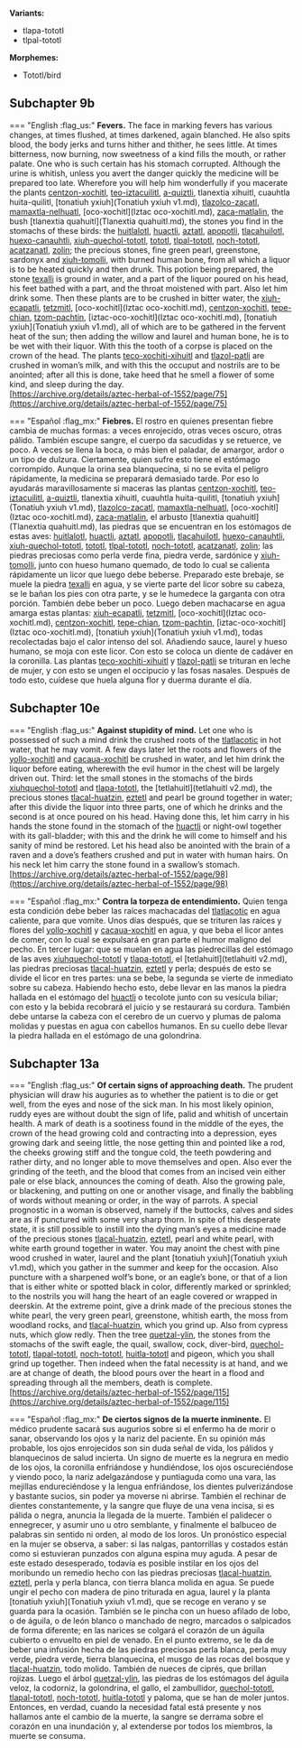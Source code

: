 **Variants:**

- tlapa-tototl
- tlpal-tototl


**Morphemes:**

- Tototl/bird


## Subchapter 9b  

=== "English :flag_us:"
    **Fevers.** The face in marking fevers has various changes, at times flushed, at times darkened, again blanched. He also spits blood, the body jerks and turns hither and thither, he sees little. At times bitterness, now burning, now sweetness of a kind fills the mouth, or rather palate. One who is such certain has his stomach corrupted. Although the urine is whitish, unless you avert the danger quickly the medicine will be prepared too late. Wherefore you will help him wonderfully if you macerate the plants [centzon-xochitl](Centzon-xochitl.md), [teo-iztacuilitl](Teo-iztaquilitl.md), [a-quiztli](Ahquiztli.md), tlanextia xihuitl, cuauhtla huita-quilitl, [tonatiuh yxiuh](Tonatiuh yxiuh v1.md), [tlazolco-zacatl](Tlazol-teo-zacatl.md), [mamaxtla-nelhuatl](Mamaxtla-nelhuatl.md), [oco-xochitl](Iztac oco-xochitl.md), [zaca-matlalin](Zaca-matlalin.md), the bush [tlanextia quahuitl](Tlanextia quahuitl.md), the stones you find in the stomachs of these birds: the [huitlalotl](huitlalotl.md), [huactli](huactli.md), [aztatl](aztatl.md), [apopotli](apopotli.md), [tlacahuilotl](tlacahuilotl.md), [huexo-canauhtli](huexo-canauhtli.md), [xiuh-quechol-tototl](xiuh-quechol-tototl.md), [tototl](tototl.md), [tlpal-tototl](tlapal-tototl.md), [noch-tototl](noch-tototl.md), [acatzanatl](acatzanatl.md), [zolin](zolin.md); the precious stones, fine green pearl, greenstone, sardonyx and [xiuh-tomolli](xiuh-tomolli.md), with burned human bone, from all which a liquor is to be heated quickly and then drunk. This potion being prepared, the stone [texalli](texalli.md) is ground in water, and a part of the liquor poured on his head, his feet bathed with a part, and the throat moistened with part. Also let him drink some. Then these plants are to be crushed in bitter water, the [xiuh-ecapatli](Eca-patli.md), [tetzmitl](Tetzmitl.md), [oco-xochitl](Iztac oco-xochitl.md), [centzon-xochitl](Centzon-xochitl.md), [tepe-chian](Tepe-chian.md), [tzom-pachtin](Tzon-pachtzin.md), [iztac-oco-xochitl](Iztac oco-xochitl.md), [tonatiuh yxiuh](Tonatiuh yxiuh v1.md), all of which are to be gathered in the fervent heat of the sun; then adding the willow and laurel and human bone, he is to be wet with their liquor. With this the tooth of a corpse is placed on the crown of the head. The plants [teco-xochiti-xihuitl](teco-xochiti-xihuitl.md) and [tlazol-patli](Tlazol-patli.md) are crushed in woman’s milk, and with this the occuput and nostrils are to be anointed; after all this is done, take heed that he smell a flower of some kind, and sleep during the day.  
    [https://archive.org/details/aztec-herbal-of-1552/page/75](https://archive.org/details/aztec-herbal-of-1552/page/75)  


=== "Español :flag_mx:"
    **Fiebres.** El rostro en quienes presentan fiebre cambia de muchas formas: a veces enrojecido, otras veces oscuro, otras pálido. También escupe sangre, el cuerpo da sacudidas y se retuerce, ve poco. A veces se llena la boca, o más bien el paladar, de amargor, ardor o un tipo de dulzura. Ciertamente, quien sufre esto tiene el estómago corrompido. Aunque la orina sea blanquecina, si no se evita el peligro rápidamente, la medicina se preparará demasiado tarde. Por eso lo ayudarás maravillosamente si maceras las plantas [centzon-xochitl](Centzon-xochitl.md), [teo-iztacuilitl](Teo-iztaquilitl.md), [a-quiztli](Ahquiztli.md), tlanextia xihuitl, cuauhtla huita-quilitl, [tonatiuh yxiuh](Tonatiuh yxiuh v1.md), [tlazolco-zacatl](Tlazol-teo-zacatl.md), [mamaxtla-nelhuatl](Mamaxtla-nelhuatl.md), [oco-xochitl](Iztac oco-xochitl.md), [zaca-matlalin](Zaca-matlalin.md), el arbusto [tlanextia quahuitl](Tlanextia quahuitl.md), las piedras que se encuentran en los estómagos de estas aves: [huitlalotl](huitlalotl.md), [huactli](huactli.md), [aztatl](aztatl.md), [apopotli](apopotli.md), [tlacahuilotl](tlacahuilotl.md), [huexo-canauhtli](huexo-canauhtli.md), [xiuh-quechol-tototl](xiuh-quechol-tototl.md), [tototl](tototl.md), [tlpal-tototl](tlapal-tototl.md), [noch-tototl](noch-tototl.md), [acatzanatl](acatzanatl.md), [zolin](zolin.md); las piedras preciosas como perla verde fina, piedra verde, sardónice y [xiuh-tomolli](xiuh-tomolli.md), junto con hueso humano quemado, de todo lo cual se calienta rápidamente un licor que luego debe beberse. Preparado este brebaje, se muele la piedra [texalli](texalli.md) en agua, y se vierte parte del licor sobre su cabeza, se le bañan los pies con otra parte, y se le humedece la garganta con otra porción. También debe beber un poco. Luego deben machacarse en agua amarga estas plantas: [xiuh-ecapatli](Eca-patli.md), [tetzmitl](Tetzmitl.md), [oco-xochitl](Iztac oco-xochitl.md), [centzon-xochitl](Centzon-xochitl.md), [tepe-chian](Tepe-chian.md), [tzom-pachtin](Tzon-pachtzin.md), [iztac-oco-xochitl](Iztac oco-xochitl.md), [tonatiuh yxiuh](Tonatiuh yxiuh v1.md), todas recolectadas bajo el calor intenso del sol. Añadiendo sauce, laurel y hueso humano, se moja con este licor. Con esto se coloca un diente de cadáver en la coronilla. Las plantas [teco-xochiti-xihuitl](teco-xochiti-xihuitl.md) y [tlazol-patli](Tlazol-patli.md) se trituran en leche de mujer, y con esto se ungen el occipucio y las fosas nasales. Después de todo esto, cuídese que huela alguna flor y duerma durante el día.  

## Subchapter 10e  

=== "English :flag_us:"
    **Against stupidity of mind.** Let one who is possessed of such a mind drink the crushed roots of the [tlatlacotic](Tlatlacotic.md) in hot water, that he may vomit. A few days later let the roots and flowers of the [yollo-xochitl](Yollo-xochitl.md) and [cacaua-xochitl](Cacaua-xochitl.md) be crushed in water, and let him drink the liquor before eating, wherewith the evil humor in the chest will be largely driven out. Third: let the small stones in the stomachs of the birds [xiuhquechol-tototl](xiuh-quechol-tototl.md) and [tlapa-tototl](tlapal-tototl.md), the [tetlahuitl](tetlahuitl v2.md), the precious stones [tlacal-huatzin](tlacal-huatzin.md), [eztetl](eztetl.md) and pearl be ground together in water; after this divide the liquor into three parts, one of which he drinks and the second is at once poured on his head. Having done this, let him carry in his hands the stone found in the stomach of the [huactli](huactli.md) or night-owl together with its gall-bladder; with this and the drink he will come to himself and his sanity of mind be restored. Let his head also be anointed with the brain of a raven and a dove’s feathers crushed and put in water with human hairs. On his neck let him carry the stone found in a swallow’s stomach.  
    [https://archive.org/details/aztec-herbal-of-1552/page/98](https://archive.org/details/aztec-herbal-of-1552/page/98)  


=== "Español :flag_mx:"
    **Contra la torpeza de entendimiento.** Quien tenga esta condición debe beber las raíces machacadas del [tlatlacotic](Tlatlacotic.md) en agua caliente, para que vomite. Unos días después, que se trituren las raíces y flores del [yollo-xochitl](Yollo-xochitl.md) y [cacaua-xochitl](Cacaua-xochitl.md) en agua, y que beba el licor antes de comer, con lo cual se expulsará en gran parte el humor maligno del pecho. En tercer lugar: que se muelan en agua las piedrecillas del estómago de las aves [xiuhquechol-tototl](xiuh-quechol-tototl.md) y [tlapa-tototl](tlapal-tototl.md), el [tetlahuitl](tetlahuitl v2.md), las piedras preciosas [tlacal-huatzin](tlacal-huatzin.md), [eztetl](eztetl.md) y perla; después de esto se divide el licor en tres partes: una se bebe, la segunda se vierte de inmediato sobre su cabeza. Habiendo hecho esto, debe llevar en las manos la piedra hallada en el estómago del [huactli](huactli.md) o tecolote junto con su vesícula biliar; con esto y la bebida recobrará el juicio y se restaurará su cordura. También debe untarse la cabeza con el cerebro de un cuervo y plumas de paloma molidas y puestas en agua con cabellos humanos. En su cuello debe llevar la piedra hallada en el estómago de una golondrina.  

## Subchapter 13a  

=== "English :flag_us:"
    **Of certain signs of approaching death.** The prudent physician will draw his auguries as to whether the patient is to die or get well, from the eyes and nose of the sick man. In his most likely opinion, ruddy eyes are without doubt the sign of life, palid and whitish of uncertain health. A mark of death is a sootiness found in the middle of the eyes, the crown of the head growing cold and contracting into a depression, eyes growing dark and seeing little, the nose getting thin and pointed like a rod, the cheeks growing stiff and the tongue cold, the teeth powdering and rather dirty, and no longer able to move themselves and open. Also ever the grinding of the teeth, and the blood that comes from an incised vein either pale or else black, announces the coming of death. Also the growing pale, or blackening, and putting on one or another visage, and finally the babbling of words without meaning or order, in the way of parrots. A special prognostic in a woman is observed, namely if the buttocks, calves and sides are as if punctured with some very sharp thorn. In spite of this desperate state, it is still possible to instill into the dying man’s eyes a medicine made of the precious stones [tlacal-huatzin](tlacal-huatzin.md), [eztetl](eztetl.md), pearl and white pearl, with white earth ground together in water. You may anoint the chest with pine wood crushed in water, laurel and the plant [tonatiuh yxiuh](Tonatiuh yxiuh v1.md), which you gather in the summer and keep for the occasion. Also puncture with a sharpened wolf’s bone, or an eagle’s bone, or that of a lion that is either white or spotted black in color, differently marked or sprinkled; to the nostrils you will hang the heart of an eagle covered or wrapped in deerskin. At the extreme point, give a drink made of the precious stones the white pearl, the very green pearl, greenstone, whitish earth, the moss from woodland rocks, and [tlacal-huatzin](tlacal-huatzin.md), which you grind up. Also from cypress nuts, which glow redly. Then the tree [quetzal-ylin](Quetzal-ylin.md), the stones from the stomachs of the swift eagle, the quail, swallow, cock, diver-bird, [quechol-tototl](xiuh-quechol-tototl.md), [tlapal-tototl](tlapal-tototl.md), [noch-tototl](noch-tototl.md), [huitla-tototl](huitlalotl.md) and pigeon, which you shall grind up together. Then indeed when the fatal necessity is at hand, and we are at change of death, the blood pours over the heart in a flood and spreading through all the members, death is complete.  
    [https://archive.org/details/aztec-herbal-of-1552/page/115](https://archive.org/details/aztec-herbal-of-1552/page/115)  


=== "Español :flag_mx:"
    **De ciertos signos de la muerte inminente.** El médico prudente sacará sus augurios sobre si el enfermo ha de morir o sanar, observando los ojos y la nariz del paciente. En su opinión más probable, los ojos enrojecidos son sin duda señal de vida, los pálidos y blanquecinos de salud incierta. Un signo de muerte es la negrura en medio de los ojos, la coronilla enfriándose y hundiéndose, los ojos oscureciéndose y viendo poco, la nariz adelgazándose y puntiaguda como una vara, las mejillas endureciéndose y la lengua enfriándose, los dientes pulverizándose y bastante sucios, sin poder ya moverse ni abrirse. También el rechinar de dientes constantemente, y la sangre que fluye de una vena incisa, si es pálida o negra, anuncia la llegada de la muerte. También el palidecer o ennegrecer, y asumir uno u otro semblante, y finalmente el balbuceo de palabras sin sentido ni orden, al modo de los loros. Un pronóstico especial en la mujer se observa, a saber: si las nalgas, pantorrillas y costados están como si estuvieran punzados con alguna espina muy aguda. A pesar de este estado desesperado, todavía es posible instilar en los ojos del moribundo un remedio hecho con las piedras preciosas [tlacal-huatzin](tlacal-huatzin.md), [eztetl](eztetl.md), perla y perla blanca, con tierra blanca molida en agua. Se puede ungir el pecho con madera de pino triturada en agua, laurel y la planta [tonatiuh yxiuh](Tonatiuh yxiuh v1.md), que se recoge en verano y se guarda para la ocasión. También se le pincha con un hueso afilado de lobo, o de águila, o de león blanco o manchado de negro, marcados o salpicados de forma diferente; en las narices se colgará el corazón de un águila cubierto o envuelto en piel de venado. En el punto extremo, se le da de beber una infusión hecha de las piedras preciosas perla blanca, perla muy verde, piedra verde, tierra blanquecina, el musgo de las rocas del bosque y [tlacal-huatzin](tlacal-huatzin.md), todo molido. También de nueces de ciprés, que brillan rojizas. Luego el árbol [quetzal-ylin](Quetzal-ylin.md), las piedras de los estómagos del águila veloz, la codorniz, la golondrina, el gallo, el zambullidor, [quechol-tototl](xiuh-quechol-tototl.md), [tlapal-tototl](tlapal-tototl.md), [noch-tototl](noch-tototl.md), [huitla-tototl](huitlalotl.md) y paloma, que se han de moler juntos. Entonces, en verdad, cuando la necesidad fatal está presente y nos hallamos ante el cambio de la muerte, la sangre se derrama sobre el corazón en una inundación y, al extenderse por todos los miembros, la muerte se consuma.  

